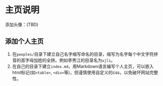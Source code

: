 # 主页说明

添加头像：(TBD)

## 添加个人主页

1. 在`peoples/`目录下建立自己名字缩写命名的目录，缩写为名字每个中文字符拼音的首字母加姓的全拼。例如李秀江的目录名为`xjli`。
2. 在自己的目录下建立`index.md`，用Markdown语言编写个人主页，可以嵌入html标记(如`<table>`, `<div>`等)，但谨慎使用自定义的css，以免破坏网站完整性。
